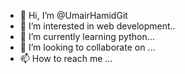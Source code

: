 - 👋 Hi, I’m @UmairHamidGit
- 👀 I’m interested in web development..
- 🌱 I’m currently learning python...
- 💞️ I’m looking to collaborate on ...
- 📫 How to reach me ...






<!---
UmairHamidGit/UmairHamidGit is a ✨ special ✨ repository because its `README.md` (this file) appears on your GitHub profile.
You can click the Preview link to take a look at your changes.
--->
